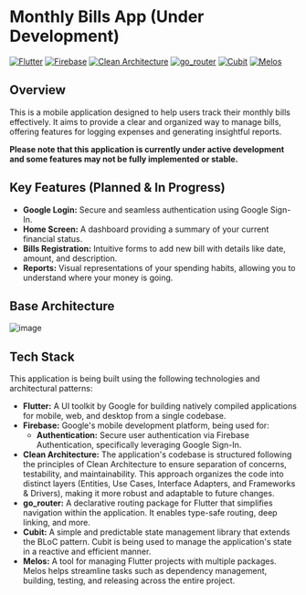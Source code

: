 # Monthly Bills App (Under Development)

[![Flutter](https://img.shields.io/badge/Flutter-%2302569B.svg?style=for-the-badge&logo=Flutter&logoColor=white)](https://flutter.dev/)
[![Firebase](https://img.shields.io/badge/Firebase-%23FFCA28.svg?style=for-the-badge&logo=Firebase&logoColor=black)](https://firebase.google.com/)
[![Clean Architecture](https://img.shields.io/badge/Clean%20Architecture-lightgrey?style=for-the-badge)](https://blog.cleancoder.com/uncle-bob/2012/08/13/the-clean-architecture.html)
[![go_router](https://img.shields.io/badge/go_router-blueviolet?style=for-the-badge)](https://pub.dev/packages/go_router)
[![Cubit](https://img.shields.io/badge/Cubit-blue?style=for-the-badge)](https://bloclibrary.dev/#/cubit)
[![Melos](https://img.shields.io/badge/Melos-2E7D32?style=for-the-badge&logoColor=white)](https://pub.dev/packages/melos)


## Overview

This is a mobile application designed to help users track their monthly bills effectively. It aims to provide a clear and organized way to manage bills, offering features for logging expenses and generating insightful reports.

**Please note that this application is currently under active development and some features may not be fully implemented or stable.**

## Key Features (Planned & In Progress)

* **Google Login:** Secure and seamless authentication using Google Sign-In.
* **Home Screen:** A dashboard providing a summary of your current financial status.
* **Bills Registration:** Intuitive forms to add new bill with details like date, amount, and description.
* **Reports:** Visual representations of your spending habits, allowing you to understand where your money is going.

## Base Architecture

![image](https://github.com/user-attachments/assets/e6d273b3-fe94-4f8c-b968-6fc3b04813cd)

## Tech Stack

This application is being built using the following technologies and architectural patterns:

* **Flutter:** A UI toolkit by Google for building natively compiled applications for mobile, web, and desktop from a single codebase.
* **Firebase:** Google's mobile development platform, being used for:
    * **Authentication:** Secure user authentication via Firebase Authentication, specifically leveraging Google Sign-In.
* **Clean Architecture:** The application's codebase is structured following the principles of Clean Architecture to ensure separation of concerns, testability, and maintainability. This approach organizes the code into distinct layers (Entities, Use Cases, Interface Adapters, and Frameworks & Drivers), making it more robust and adaptable to future changes.
* **go\_router:** A declarative routing package for Flutter that simplifies navigation within the application. It enables type-safe routing, deep linking, and more.
* **Cubit:** A simple and predictable state management library that extends the BLoC pattern. Cubit is being used to manage the application's state in a reactive and efficient manner.
* **Melos:** A tool for managing Flutter projects with multiple packages. Melos helps streamline tasks such as dependency management, building, testing, and releasing across the entire project.

